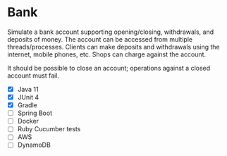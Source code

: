 # Bank

Simulate a bank account supporting opening/closing, withdrawals, and deposits
of money. The account can be accessed from multiple threads/processes. Clients can make deposits and withdrawals using the internet, mobile phones, etc. Shops
can charge against the account.

It should be possible to close an account; operations against a closed
account must fail.

- [x] Java 11
- [x] JUnit 4
- [x] Gradle
- [ ] Spring Boot
- [ ] Docker
- [ ] Ruby Cucumber tests
- [ ] AWS
- [ ] DynamoDB 
